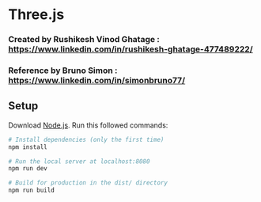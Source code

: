 # Three.js
### Created by Rushikesh Vinod Ghatage : https://www.linkedin.com/in/rushikesh-ghatage-477489222/
### Reference by Bruno Simon : https://www.linkedin.com/in/simonbruno77/
## Setup
Download [Node.js](https://nodejs.org/en/download/).
Run this followed commands:

``` bash
# Install dependencies (only the first time)
npm install

# Run the local server at localhost:8080
npm run dev

# Build for production in the dist/ directory
npm run build
```

